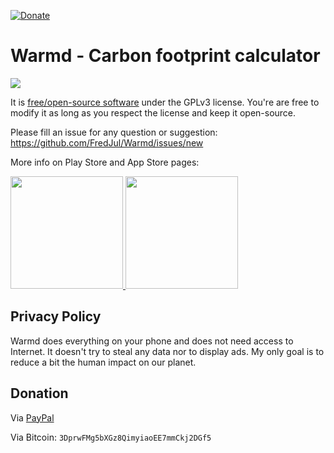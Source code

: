 [![Donate](https://img.shields.io/badge/Donate-PayPal-green.svg)](https://www.paypal.me/fredericjulian)

# Warmd - Carbon footprint calculator

<img src="https://lh3.googleusercontent.com/eBhdiEKYP5LTy4lUDrKonO2bdaqQJmkYcor-7xWXC3tIDRSoPMiJNTK4uf2hNWQkbQ=w1440-h620-rw"/>

It is [free/open-source software](https://www.gnu.org/philosophy/free-sw.html) under the GPLv3 license. You're are free to modify it as long as you respect the license and keep it open-source.

Please fill an issue for any question or suggestion: https://github.com/FredJul/Warmd/issues/new

More info on Play Store and App Store pages:

<a href="https://play.google.com/store/apps/details?id=net.frju.verdure" target="_blank" class="is-slightly-elevated" rel="nofollow">
  <img src="https://itsallwidgets.com/images/google.png" style="width:180px"/>
</a>
<a href="https://apps.apple.com/fr/app/warmd/id1487848837" target="_blank" class="is-slightly-elevated" rel="nofollow">
  <img src="https://itsallwidgets.com/images/apple.png" style="width:180px"/>
</a>

## Privacy Policy
Warmd does everything on your phone and does not need access to Internet. It doesn't try to steal any data nor to display ads. My only goal is to reduce a bit the human impact on our planet.

## Donation
Via [PayPal](https://www.paypal.me/fredericjulian)

Via Bitcoin: `3DprwFMg5bXGz8QimyiaoEE7mmCkj2DGf5`

